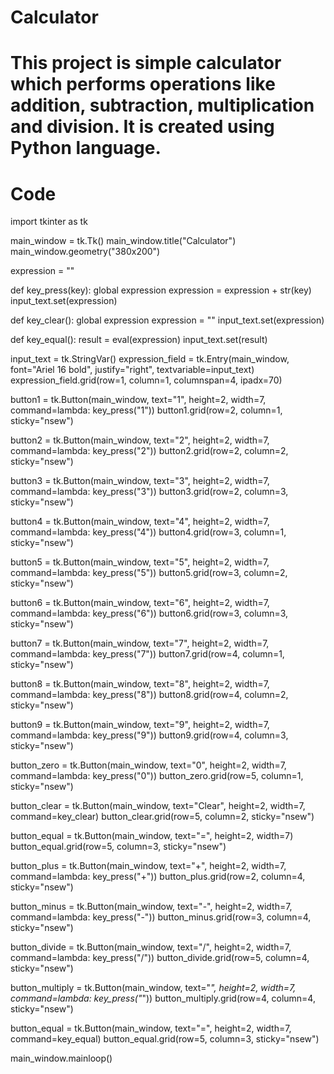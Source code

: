 # Calculator
# This project is simple calculator which performs operations like addition, subtraction, multiplication and division. It is created using Python language.

# Code
import tkinter as tk

main_window = tk.Tk()
main_window.title("Calculator")
main_window.geometry("380x200")

expression = ""


def key_press(key):
    global expression
    expression = expression + str(key)
    input_text.set(expression)


def key_clear():
    global expression
    expression = ""
    input_text.set(expression)


def key_equal():
    result = eval(expression)
    input_text.set(result)


input_text = tk.StringVar()
expression_field = tk.Entry(main_window, font="Ariel 16 bold", justify="right",
                            textvariable=input_text)
expression_field.grid(row=1, column=1, columnspan=4, ipadx=70)

button1 = tk.Button(main_window, text="1", height=2, width=7,
                    command=lambda: key_press("1"))
button1.grid(row=2, column=1, sticky="nsew")

button2 = tk.Button(main_window, text="2", height=2, width=7,
                    command=lambda: key_press("2"))
button2.grid(row=2, column=2, sticky="nsew")

button3 = tk.Button(main_window, text="3", height=2, width=7,
                    command=lambda: key_press("3"))
button3.grid(row=2, column=3, sticky="nsew")

button4 = tk.Button(main_window, text="4", height=2, width=7,
                    command=lambda: key_press("4"))
button4.grid(row=3, column=1, sticky="nsew")

button5 = tk.Button(main_window, text="5", height=2, width=7,
                    command=lambda: key_press("5"))
button5.grid(row=3, column=2, sticky="nsew")

button6 = tk.Button(main_window, text="6", height=2, width=7,
                    command=lambda: key_press("6"))
button6.grid(row=3, column=3, sticky="nsew")

button7 = tk.Button(main_window, text="7", height=2, width=7,
                    command=lambda: key_press("7"))
button7.grid(row=4, column=1, sticky="nsew")

button8 = tk.Button(main_window, text="8", height=2, width=7,
                    command=lambda: key_press("8"))
button8.grid(row=4, column=2, sticky="nsew")

button9 = tk.Button(main_window, text="9", height=2, width=7,
                    command=lambda: key_press("9"))
button9.grid(row=4, column=3, sticky="nsew")

button_zero = tk.Button(main_window, text="0", height=2, width=7,
                        command=lambda: key_press("0"))
button_zero.grid(row=5, column=1, sticky="nsew")

button_clear = tk.Button(main_window, text="Clear", height=2, width=7, command=key_clear)
button_clear.grid(row=5, column=2, sticky="nsew")

button_equal = tk.Button(main_window, text="=", height=2, width=7)
button_equal.grid(row=5, column=3, sticky="nsew")

button_plus = tk.Button(main_window, text="+", height=2, width=7,
                        command=lambda: key_press("+"))
button_plus.grid(row=2, column=4, sticky="nsew")

button_minus = tk.Button(main_window, text="-", height=2, width=7,
                         command=lambda: key_press("-"))
button_minus.grid(row=3, column=4, sticky="nsew")

button_divide = tk.Button(main_window, text="/", height=2, width=7,
                          command=lambda: key_press("/"))
button_divide.grid(row=5, column=4, sticky="nsew")

button_multiply = tk.Button(main_window, text="*", height=2, width=7,
                            command=lambda: key_press("*"))
button_multiply.grid(row=4, column=4, sticky="nsew")

button_equal = tk.Button(main_window, text="=", height=2, width=7, command=key_equal)
button_equal.grid(row=5, column=3, sticky="nsew")

main_window.mainloop()
